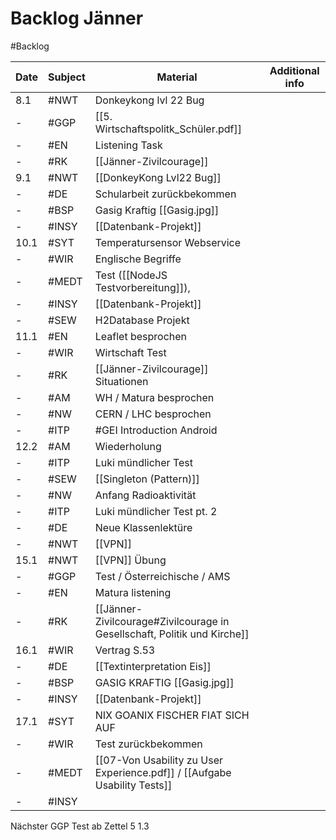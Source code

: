 # Backlog Jänner
#Backlog

| Date | Subject | Material | Additional info |
| ---- | ---- | ---- | ---- |
| 8.1 | #NWT | Donkeykong lvl 22 Bug |  |
| - | #GGP | [[5. Wirtschaftspolitk_Schüler.pdf]] |  |
| - | #EN | Listening Task |  |
| - | #RK | [[Jänner-Zivilcourage]] |  |
| 9.1 | #NWT | [[DonkeyKong Lvl22 Bug]] |  |
| - | #DE | Schularbeit zurückbekommen |  |
| - | #BSP | Gasig Kraftig [[Gasig.jpg]] |  |
| - | #INSY | [[Datenbank-Projekt]] |  |
| 10.1 | #SYT | Temperatursensor Webservice |  |
| - | #WIR | Englische Begriffe |  |
| - | #MEDT | Test ([[NodeJS Testvorbereitung]]), |  |
| - | #INSY | [[Datenbank-Projekt]] |  |
| - | #SEW | H2Database Projekt |  |
| 11.1 | #EN | Leaflet besprochen |  |
| - | #WIR | Wirtschaft Test |  |
| - | #RK | [[Jänner-Zivilcourage]] Situationen |  |
| - | #AM | WH / Matura besprochen |  |
| - | #NW | CERN / LHC besprochen |  |
| - | #ITP | #GEI Introduction Android |  |
| 12.2 | #AM | Wiederholung |  |
| - | #ITP | Luki mündlicher Test |  |
| - | #SEW | [[Singleton (Pattern)]] |  |
| - | #NW | Anfang Radioaktivität |  |
| - | #ITP | Luki mündlicher Test pt. 2 |  |
| - | #DE | Neue Klassenlektüre |  |
| - | #NWT | [[VPN]] |  |
| 15.1 | #NWT | [[VPN]] Übung |  |
| - | #GGP | Test / Österreichische / AMS |  |
| - | #EN | Matura listening |  |
| - | #RK | [[Jänner-Zivilcourage#Zivilcourage in Gesellschaft, Politik und Kirche]] |  |
| 16.1 | #WIR | Vertrag S.53 |  |
| - | #DE | [[Textinterpretation Eis]] |  |
| - | #BSP | GASIG KRAFTIG [[Gasig.jpg]] |  |
| - | #INSY | [[Datenbank-Projekt]] |  |
| 17.1 | #SYT | NIX GOANIX FISCHER FIAT SICH AUF |  |
| - | #WIR | Test zurückbekommen |  |
| - | #MEDT  | [[07-Von Usability zu User Experience.pdf]] / [[Aufgabe Usability Tests]] |  |
| - | #INSY  |  |  |

Nächster GGP Test ab
Zettel 5 1.3